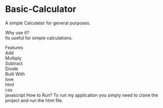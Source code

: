 ﻿# Basic-Calculator
A simple Calculator for general purposes.

Why use it?
<br>
Its useful for simple calculations.
<br>

Features
<br>
Add
<br>
Multiply
<br>
Subtract
<br>
Divide
<br>
Built With
<br>
love
<br>
html
<br>
css
<br>
javascript
How to Run?
To run my application you simply need to clone the project and run the html file.
